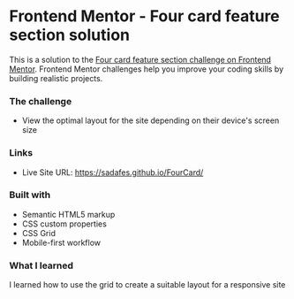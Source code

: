 # Frontend Mentor - Four card feature section solution

This is a solution to the [Four card feature section challenge on Frontend Mentor](https://www.frontendmentor.io/challenges/four-card-feature-section-weK1eFYK). Frontend Mentor challenges help you improve your coding skills by building realistic projects. 

### The challenge

- View the optimal layout for the site depending on their device's screen size


### Links

- Live Site URL: https://sadafes.github.io/FourCard/


### Built with

- Semantic HTML5 markup
- CSS custom properties
- CSS Grid
- Mobile-first workflow


### What I learned

I learned how to use the grid to create a suitable layout for a responsive site
